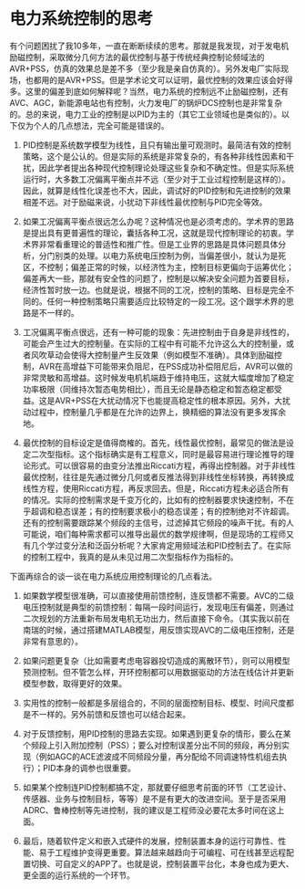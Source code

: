 # 电力系统控制的思考


有个问题困扰了我10多年，一直在断断续续的思考。那就是我发现，对于发电机励磁控制，采取微分几何方法的最优控制与基于传统经典控制论频域法的AVR+PSS，仿真的效果总是差不多（至少我是亲自仿真的）。另外发电厂实际现场，也都用的是AVR+PSS。但是学术论文可以证明，最优控制的效果应该会好得多。这里的偏差到底如何解释呢？当然，电力系统的控制远不止励磁控制，还有AVC、AGC，新能源电站也有控制，火力发电厂的锅炉DCS控制也是非常复杂的。总的来说，电力工业的控制是以PID为主的（其它工业领域也是类似的）。以下仅为个人的几点想法，完全可能是错误的。


1. PID控制是系统数学模型为线性，且只有输出量可观测时。最简洁有效的控制策略，这个是公认的。但是实际的系统是非常复杂的，有各种非线性因素和干扰，因此学者提出各种现代控制理论处理这些复杂和不确定性。但是实际系统运行时，大多数工况偏离平衡点并不远（至少对于工业过程控制是这样的）。因此，就算是线性化误差也不大，因此，调试好的PID控制和先进控制的效果相差不远。对于励磁来说，小扰动下非线性最优控制与PID完全等效。


2. 如果工况偏离平衡点很远怎么办呢？这种情况也是必须考虑的。学术界的思路是提出具有更普遍性的理论，囊括各种工况，这就是现代控制理论的初衷。学术界非常看重理论的普适性和推广性。但是工业界的思路是具体问题具体分析，分门别类的处理。以电力系统电压控制为例，当偏差很小，就认为是死区，不控制；偏差正常的时候，以经济性为主，控制目标更偏向于运筹优化；偏差再大一些，那就有安全性的问题了，控制是以解决安全问题为首要目标，经济性暂时放一边。也就是说，根据不同的工况，控制的策略、目标是完全不同的。任何一种控制策略只需要适应比较特定的一段工况。这个跟学术界的思路是不一样的。


3. 工况偏离平衡点很远，还有一种可能的现象：先进控制由于自身是非线性的，可能会产生过大的控制量。在实际的工程中有可能不允许这么大的控制量，或者风吹草动会使得大控制量产生反效果（例如模型不准确）。具体到励磁控制，AVR在高增益下可能带来负阻尼，在PSS成功补偿阻尼后，AVR可以做的非常灵敏和高增益。这时候发电机机端趋于维持电压，这就大幅度增加了稳定功率极限（同维持次暂态电势相比），而且无论是静态稳定和暂态稳定都受益。这是AVR+PSS在大扰动情况下也能提高稳定性的根本原因。另外，大扰动过程中，控制量几乎都是在允许的边界上，换精细的算法没有更多发挥余地。


4. 最优控制的目标设定是值得商榷的。首先，线性最优控制，最常见的做法是设定二次型指标。这个指标确实是有工程意义，同时是最容易进行理论推导的理论形式。可以很容易的由变分法推出Riccati方程，再得出控制器。对于非线性最优控制，往往是先通过微分几何或者反推法得到非线性坐标转换，再转换成线性方程，使用Riccati方程，再反求回去。但是，Riccati方程未必适合所有的情况。实际的控制需求是千变万化的，比如有的控制器要求快速控制，不在乎超调和稳态误差；有的控制要求极小的稳态误差；有的控制绝对不许超调。还有的控制需要跟踪某个频段的主信号，过滤掉其它频段的噪声干扰。有的人可能说，咱们每种需求都可以推导出最优的数学规律啊，但是现场的工程师又有几个学过变分法和泛函分析呢？大家肯定用频域法和PID控制去了。在实际的控制工程中，我真的是从未见过用二次型指标作为指标的。


下面再综合的谈一谈在电力系统应用控制理论的几点看法。


1. 如果数学模型很准确，可以直接使用前馈控制，连反馈都不需要。AVC的二级电压控制就是典型的前馈控制：每隔一段时间运行，发现电压有偏差，则通过二次规划的方法重新布局发电机无功出力，然后直接下命令。（其实我以前在南瑞的时候，通过搭建MATLAB模型，用反馈实现AVC的二级电压控制，还是非常有意思的）。


2. 如果问题更复杂（比如需要考虑电容器投切造成的离散环节），则可以用模型预测控制。但不管怎么样，开环控制都可以用数据驱动的方法在线估计并更新模型参数，取得更好的效果。


3. 实用性的控制一般都是多层组合的，不同的层面控制目标、模型、时间尺度都是不一样的。另外前馈和反馈也可以结合起来。


4. 对于反馈控制，用PID控制的思路去实现。如果遇到更复杂的情形，要么在某个频段上引入附加控制（PSS）；要么对控制误差分出不同的频段，再分别实现（例如AGC的ACE滤波成不同频段分量，再分配给不同调速特性机组去执行）；PID本身的调参也很重要。


5. 如果某个控制连PID控制都搞不定，那就要仔细思考前面的环节（工艺设计、传感器、业务与控制目标，等等）是不是有更大的改进空间。至于是否采用ADRC、鲁棒控制等先进控制，我的建议是工程师没必要花太多时间在这上面。


6. 最后，随着软件定义和嵌入式硬件的发展，控制装置本身的运行可靠性、性能、易于工程维护变得更重要。算法越来越趋向于可编程、可在线甚至远程配置切换、可自定义的APP了。也就是说，控制装置平台化，本身也成为更大、更全面的运行系统的一个环节。
